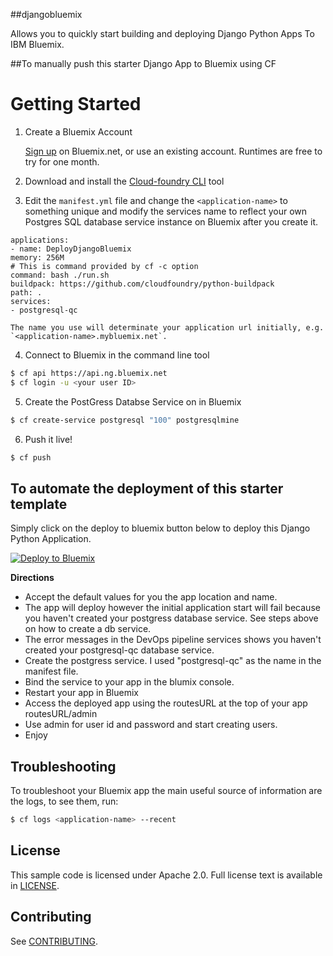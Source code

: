 ##djangobluemix

Allows you to quickly start building and deploying Django Python Apps To IBM Bluemix.

##To manually push this starter Django App to Bluemix using CF

# Getting Started

1. Create a Bluemix Account

    [Sign up][sign_up] on Bluemix.net, or use an existing account. Runtimes are free to try for one month.

2. Download and install the [Cloud-foundry CLI][cloud_foundry] tool

3. Edit the `manifest.yml` file and change the `<application-name>` to something unique and modify the services name to reflect your own Postgres SQL database service instance on Bluemix after you create it.
```none
applications:
- name: DeployDjangoBluemix
memory: 256M
# This is command provided by cf -c option
command: bash ./run.sh
buildpack: https://github.com/cloudfoundry/python-buildpack
path: .
services:
- postgresql-qc
```

    The name you use will determinate your application url initially, e.g. `<application-name>.mybluemix.net`.

4. Connect to Bluemix in the command line tool
  ```sh
  $ cf api https://api.ng.bluemix.net
  $ cf login -u <your user ID>
  ```

5. Create the PostGress Databse Service on in Bluemix

  ```sh
  $ cf create-service postgresql "100" postgresqlmine
  ```

6. Push it live!

  ```sh
  $ cf push
  ```

## To automate the deployment of this starter template 
Simply click on the deploy to bluemix button below to deploy this Django Python Application. 

[![Deploy to Bluemix](https://bluemix.net/deploy/button.png)](http://goo.gl/UWpUya)

<b>Directions</b>
- Accept the default values for you the app location and name. 
- The app will deploy however the initial application start will fail because you haven't created your postgress database service.  See steps above on how to create a db service.
- The error messages in the DevOps pipeline services shows you haven't created your postgresql-qc database service.
- Create the postgress service. I used "postgresql-qc" as the name in the manifest file.  
- Bind the service to your app in the blumix console.
- Restart your app in Bluemix
- Access the deployed app using the routesURL at the top of your app  routesURL/admin
- Use admin for user id and password and start creating users.
- Enjoy

## Troubleshooting

To troubleshoot your Bluemix app the main useful source of information are the logs, to see them, run:

  ```sh
  $ cf logs <application-name> --recent
  ```

## License

  This sample code is licensed under Apache 2.0. Full license text is available in [LICENSE](LICENSE).

## Contributing

  See [CONTRIBUTING](CONTRIBUTING.md).
  
[service_url]: https://console.ng.bluemix.net/?ace_base=true#/store/cloudOEPaneId=store&orgGuid=0372034e-31d6-41b5-8843-819c07218821&spaceGuid=737c360d-c1c3-481f-923c-e7ee0b193c28&serviceOfferingGuid=7ca52cdd-ae04-4fac-b153-47f7805583e2&fromCatalog=true
[cloud_foundry]: https://github.com/cloudfoundry/cli
[getting_started]: https://console.ng.bluemix.net/solutions/web-applications
[sign_up]: https://apps.admin.ibmcloud.com/manage/trial/bluemix.html
